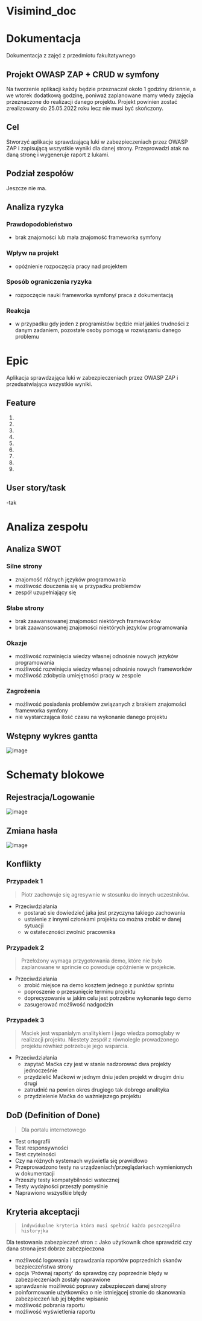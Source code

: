# Visimind_doc
# Dokumentacja
Dokumentacja z zajęć z przedmiotu fakultatywnego
## Projekt OWASP ZAP + CRUD w symfony
Na tworzenie aplikacji każdy będzie przeznaczał około 1 godziny dziennie, a we wtorek dodatkową godzinę, poniważ zaplanowane mamy wtedy zajęcia przeznaczone do realizacji danego projektu. Projekt powinien zostać zrealizowany do 25.05.2022 roku lecz nie musi być skończony.
## Cel
Stworzyć aplikacje sprawdzającą luki w zabezpieczeniach przez OWASP ZAP i zapisującą wszystkie wyniki dla danej strony. Przeprowadzi atak na daną stronę i wygeneruje raport z lukami.
## Podział zespołów
Jeszcze nie ma.
## Analiza ryzyka
### Prawdopodobieństwo
- brak znajomości lub mała znajomość frameworka symfony
### Wpływ na projekt
- opóźnienie rozpoczęcia pracy nad projektem
### Sposób ograniczenia ryzyka
- rozpoczęcie nauki frameworka symfony/ praca z dokumentacją
### Reakcja
- w przypadku gdy jeden z programistów będzie miał jakieś trudności z danym zadaniem, pozostałe osoby pomogą w rozwiązaniu danego problemu
# Epic
Aplikacja sprawdzająca luki w zabezpieczeniach przez OWASP ZAP i przedsatwiająca wszystkie wyniki.
## Feature
1. 
2. 
3. 
4. 
5. 
6. 
7. 
8. 
9. 

## User story/task
-tak
# Analiza zespołu
## Analiza SWOT
### Silne strony
- znajomość różnych języków programowania
- możliwość douczenia się w przypadku problemów
- zespół uzupełniający się
### Słabe strony
- brak zaawansowanej znajomości niektórych frameworków
- brak zaawansowanej znajomości niektórych jezyków programowania
### Okazje
- możliwość rozwinięcia wiedzy własnej odnośnie nowych jezyków programowania
- możliwość rozwinięcia wiedzy własnej odnośnie nowych frameworków
- możliwość zdobycia umiejętności pracy w zespole
### Zagrożenia
- możliwość posiadania problemów związanych z brakiem znajomości frameworka symfony
- nie wystarczająca ilość czasu na wykonanie danego projektu
## Wstępny wykres gantta
![image](https://user-images.githubusercontent.com/58747620/160109148-84d74b8b-0425-4b03-a45d-10228363f9ec.png)
# Schematy blokowe
## Rejestracja/Logowanie
![image](https://user-images.githubusercontent.com/58747620/160111355-1641904a-958c-4329-aba4-7a98e1924085.png)
## Zmiana hasła
![image](https://user-images.githubusercontent.com/58747620/165851351-508d5cc2-9f82-4b68-a66b-d597c6359cef.png)
## Konflikty
### Przypadek 1
> Piotr zachowuje się agresywnie w stosunku do innych uczestników.
-   Przeciwdziałania
    -   postarać sie dowiedzieć jaka jest przyczyna takiego zachowania
    -   ustalenie z innymi członkami projektu co można zrobić w danej sytuacji
    -   w ostateczności zwolnić pracownika
### Przypadek 2
> Przełożony wymaga przygotowania demo, które nie było zaplanowane w sprincie co powoduje opóźnienie w projekcie.
-   Przeciwdziałania
    -   zrobić miejsce na demo kosztem jednego z punktów sprintu
    -   poproszenie o przesunięcie terminu projektu
    -   doprecyzowanie w jakim celu jest potrzebne wykonanie tego demo
    -   zasugerować możliwość nadgodzin
### Przypadek 3
> Maciek jest wspaniałym analitykiem i jego wiedza pomogłaby w realizacji projektu. Niestety zespół z równolegle prowadzonego projektu rówhież potrzebuje jego wsparcia.
-   Przeciwdziałania
    -   zapytać Maćka czy jest w stanie nadzorować dwa projekty jednocześnie
    -   przydzielić Maćkowi w jednym dniu jeden projekt w drugim dniu drugi
    -   zatrudnić na pewien okres drugiego tak dobrego analityka
    -   przydzielenie Maćka do ważniejszego projektu

## DoD (Definition of Done)
> Dla portalu internetowego
-   Test ortografii
-   Test responsywności
-   Test czytelności
-   Czy na różnych systemach wyświetla się prawidłowo
-   Przeprowadzono testy na urządzeniach/przeglądarkach wymienionych w dokumentacji
-   Przeszły testy kompatybilności wstecznej
-   Testy wydajności przeszły pomyślnie
-   Naprawiono wszystkie błędy  
## Kryteria akceptacji
>     indywidualne kryteria która musi spełnić każda poszczególna historyjka
Dla testowania zabezpieczeń stron :: Jako użytkownik chce sprawdzić czy dana strona jest dobrze zabezpieczona
-   możliwość logowania i sprawdzania raportów poprzednich skanów bezpieczeństwa strony
-   opcja 'Prównaj raporty' do sprawdzę czy poprzednie błędy w zabezpieczeniach zostały naprawione
-   sprawdzenie możliwość poprawy zabezpieczeń danej strony
-   poinformowanie użytkownika o nie istniejącej stronie do skanowania zabezpieczeń lub jej błędne wpisanie
-   możliwość pobrania raportu
-   możliwość wyświetlenia raportu
